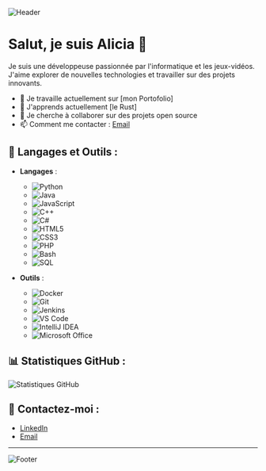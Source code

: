 ![Header](https://example.com/your-header-image.png)

# Salut, je suis Alicia 👋

Je suis une développeuse passionnée par l'informatique et les jeux-vidéos. J'aime explorer de nouvelles technologies et travailler sur des projets innovants.

- 🔭 Je travaille actuellement sur [mon Portofolio]
- 🌱 J'apprends actuellement [le Rust]
- 👯 Je cherche à collaborer sur des projets open source
- 📫 Comment me contacter : [Email](mailto:alicia.stageit@gmail.com)

## 🌟 Langages et Outils :
- **Langages** :
  - ![Python](https://img.shields.io/badge/Python-3776AB?style=for-the-badge&logo=python&logoColor=white)
  - ![Java](https://img.shields.io/badge/Java-007396?style=for-the-badge&logo=java&logoColor=white)
  - ![JavaScript](https://img.shields.io/badge/JavaScript-F7DF1E?style=for-the-badge&logo=javascript&logoColor=black)
  - ![C++](https://img.shields.io/badge/C++-00599C?style=for-the-badge&logo=cplusplus&logoColor=white)
  - ![C#](https://img.shields.io/badge/C%23-239120?style=for-the-badge&logo=csharp&logoColor=white)
  - ![HTML5](https://img.shields.io/badge/HTML5-E34F26?style=for-the-badge&logo=html5&logoColor=white)
  - ![CSS3](https://img.shields.io/badge/CSS3-1572B6?style=for-the-badge&logo=css3&logoColor=white)
  - ![PHP](https://img.shields.io/badge/PHP-777BB4?style=for-the-badge&logo=php&logoColor=white)
  - ![Bash](https://img.shields.io/badge/Bash-4EAA25?style=for-the-badge&logo=gnubash&logoColor=white)
  - ![SQL](https://img.shields.io/badge/SQL-4479A1?style=for-the-badge&logo=postgresql&logoColor=white)

- **Outils** :
  - ![Docker](https://img.shields.io/badge/Docker-2496ED?style=for-the-badge&logo=docker&logoColor=white)
  - ![Git](https://img.shields.io/badge/Git-F05032?style=for-the-badge&logo=git&logoColor=white)
  - ![Jenkins](https://img.shields.io/badge/Jenkins-D24939?style=for-the-badge&logo=jenkins&logoColor=white)
  - ![VS Code](https://img.shields.io/badge/Visual_Studio_Code-0078d7?style=for-the-badge&logo=visual%20studio%20code&logoColor=white)
  - ![IntelliJ IDEA](https://img.shields.io/badge/IntelliJ_IDEA-000000?style=for-the-badge&logo=intellij%20idea&logoColor=white)
  - ![Microsoft Office](https://img.shields.io/badge/Microsoft_Office-D83B01?style=for-the-badge&logo=microsoft-office&logoColor=white)

## 📊 Statistiques GitHub :
![Statistiques GitHub](https://github-readme-stats.vercel.app/api?username=areihub&show_icons=true&hide_title=true&theme=radical)

## 🔗 Contactez-moi :
- [LinkedIn](https://www.linkedin.com/in/alicia-olivieri-783611252/)
- [Email](mailto:alicia.stageit@gmail.com)

---

![Footer](https://example.com/your-footer-image.png)
